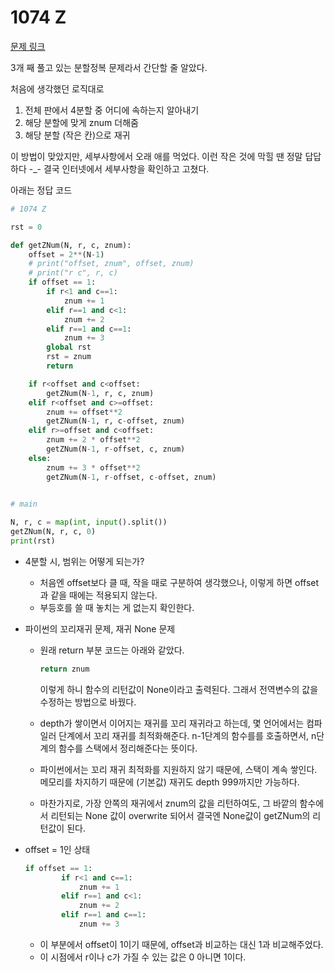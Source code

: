 # 1074 Z

[문제 링크](https://www.acmicpc.net/problem/1074)





3개 째 풀고 있는 분할정복 문제라서 간단할 줄 알았다.

처음에 생각했던 로직대로 

1. 전체 판에서 4분할 중 어디에 속하는지 알아내기
2. 해당 분할에 맞게 znum 더해줌
3. 해당 분할 (작은 칸)으로 재귀

이 방법이 맞았지만, 세부사항에서 오래 애를 먹었다. 이런 작은 것에 막힐 땐 정말 답답하다 -_- 결국 인터넷에서 세부사항을 확인하고 고쳤다.



아래는 정답 코드

```python
# 1074 Z

rst = 0

def getZNum(N, r, c, znum):
    offset = 2**(N-1)
    # print("offset, znum", offset, znum)
    # print("r c", r, c)
    if offset == 1:
        if r<1 and c==1:
            znum += 1
        elif r==1 and c<1:
            znum += 2
        elif r==1 and c==1:
            znum += 3
        global rst
        rst = znum
        return

    if r<offset and c<offset:
        getZNum(N-1, r, c, znum)
    elif r<offset and c>=offset:
        znum += offset**2
        getZNum(N-1, r, c-offset, znum)
    elif r>=offset and c<offset:
        znum += 2 * offset**2
        getZNum(N-1, r-offset, c, znum)
    else:
        znum += 3 * offset**2
        getZNum(N-1, r-offset, c-offset, znum)
    

# main

N, r, c = map(int, input().split())
getZNum(N, r, c, 0)
print(rst)
```



* 4분할 시, 범위는 어떻게 되는가?

  * 처음엔 offset보다 클 때, 작을 때로 구분하여 생각했으나, 이렇게 하면 offset과 같을 때에는 적용되지 않는다. 
  * 부등호를 쓸 때 놓치는 게 없는지 확인한다.

* 파이썬의 꼬리재귀 문제, 재귀 None 문제

  * 원래 return 부분 코드는 아래와 같았다.

    ```python
    return znum
    ```

    이렇게 하니 함수의 리턴값이 None이라고 출력된다. 그래서 전역변수의 값을 수정하는 방법으로 바꿨다.

  * depth가 쌓이면서 이어지는 재귀를 꼬리 재귀라고 하는데, 몇 언어에서는 컴파일러 단계에서 꼬리 재귀를 최적화해준다. n-1단계의 함수를를 호출하면서, n단계의 함수를 스택에서 정리해준다는 뜻이다.
  
  * 파이썬에서는 꼬리 재귀 최적화를 지원하지 않기 때문에, 스택이 계속 쌓인다. 메모리를 차지하기 때문에 (기본값) 재귀도 depth 999까지만 가능하다.
  
  * 마찬가지로, 가장 안쪽의 재귀에서 znum의 값을 리턴하여도, 그 바깥의 함수에서 리턴되는 None 값이 overwrite 되어서 결국엔 None값이 getZNum의 리턴값이 된다.
  
* offset = 1인 상태

  ```python
  if offset == 1:
          if r<1 and c==1:
              znum += 1
          elif r==1 and c<1:
              znum += 2
          elif r==1 and c==1:
              znum += 3
  ```

  * 이 부분에서 offset이 1이기 때문에, offset과 비교하는 대신 1과 비교해주었다.
  * 이 시점에서 r이나 c가 가질 수 있는 값은 0 아니면 1이다.